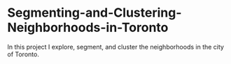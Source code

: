 # Segmenting-and-Clustering-Neighborhoods-in-Toronto
In this project I explore, segment, and cluster the neighborhoods in the city of Toronto.
